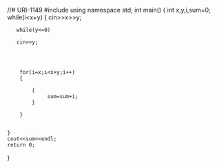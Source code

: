 //# URI-1149
#include<iostream>
using namespace std;
int main()
{
    int x,y,i,sum=0;
    while(i<x+y)
    {
       cin>>x>>y;

       while(y<=0)

       cin>>y;




        for(i=x;i<x+y;i++)
        {

            {
                 sum=sum+i;
            }

        }


    }
    cout<<sum<<endl;
    return 0;
}
